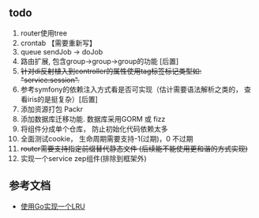 ## todo ##
 1. router使用tree
 2. crontab 【需要重新写】
 4. queue sendJob -> doJob
 6. 路由扩展, 包含group->group->group的功能 [后置]
 7. ~~针对di反射植入到controller的属性使用tag标签标记类型如: "service:session".~~
 8. 参考symfony的依赖注入方式看是否可实现（估计需要语法解析之类的， 查看iris的是挺复杂）[后置]
 10. 添加资源打包 Packr [](github.com/gobuffalo/packr)
 11. 添加数据库迁移功能. 数据库采用GORM 或 fizz 
 14. 将组件分成单个仓库， 防止初始化代码依赖太多
 15. 全面测试cookie， 生命周期需要支持-1(过期)，0 不过期
 16. ~~router需要支持指定前缀替代静态文件 (后续能不能使用更和谐的方式实现)~~
 17. 实现一个service zep组件(排除到框架外)
## 参考文档  ##
 - [使用Go实现一个LRU](https://www.jianshu.com/p/970f1a8dd9cf) 
